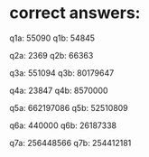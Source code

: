 # correct answers:
q1a: 55090
q1b: 54845

q2a: 2369
q2b: 66363

q3a: 551094
q3b: 80179647

q4a: 23847
q4b: 8570000

q5a: 662197086
q5b: 52510809

q6a: 440000
q6b: 26187338

q7a: 256448566
q7b: 254412181
